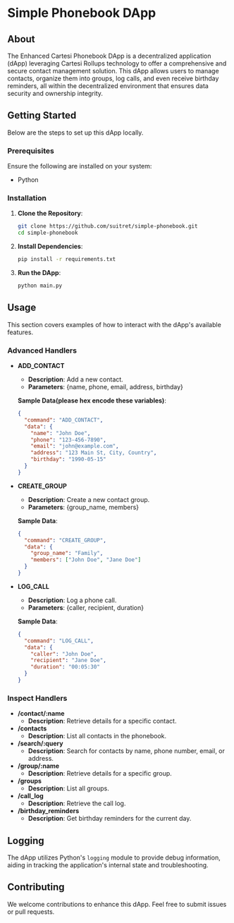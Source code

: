 # Simple Phonebook DApp

## About

The Enhanced Cartesi Phonebook DApp is a decentralized application (dApp) leveraging Cartesi Rollups technology to offer a comprehensive and secure contact management solution. This dApp allows users to manage contacts, organize them into groups, log calls, and even receive birthday reminders, all within the decentralized environment that ensures data security and ownership integrity.

## Getting Started

Below are the steps to set up this dApp locally.

### Prerequisites

Ensure the following are installed on your system:

- Python

### Installation

1. **Clone the Repository**:

   ```bash
   git clone https://github.com/suitret/simple-phonebook.git
   cd simple-phonebook
   ```

2. **Install Dependencies**:

   ```bash
   pip install -r requirements.txt
   ```

3. **Run the DApp**:
   ```bash
   python main.py
   ```

## Usage

This section covers examples of how to interact with the dApp's available features.

### Advanced Handlers

- **ADD_CONTACT**

  - **Description**: Add a new contact.
  - **Parameters**: {name, phone, email, address, birthday}

  **Sample Data(please hex encode these variables)**:

  ```json
  {
    "command": "ADD_CONTACT",
    "data": {
      "name": "John Doe",
      "phone": "123-456-7890",
      "email": "john@example.com",
      "address": "123 Main St, City, Country",
      "birthday": "1990-05-15"
    }
  }
  ```

- **CREATE_GROUP**

  - **Description**: Create a new contact group.
  - **Parameters**: {group_name, members}

  **Sample Data**:

  ```json
  {
    "command": "CREATE_GROUP",
    "data": {
      "group_name": "Family",
      "members": ["John Doe", "Jane Doe"]
    }
  }
  ```

- **LOG_CALL**

  - **Description**: Log a phone call.
  - **Parameters**: {caller, recipient, duration}

  **Sample Data**:

  ```json
  {
    "command": "LOG_CALL",
    "data": {
      "caller": "John Doe",
      "recipient": "Jane Doe",
      "duration": "00:05:30"
    }
  }
  ```

### Inspect Handlers

- **/contact/:name**
  - **Description**: Retrieve details for a specific contact.
- **/contacts**
  - **Description**: List all contacts in the phonebook.
- **/search/:query**
  - **Description**: Search for contacts by name, phone number, email, or address.
- **/group/:name**
  - **Description**: Retrieve details for a specific group.
- **/groups**
  - **Description**: List all groups.
- **/call_log**
  - **Description**: Retrieve the call log.
- **/birthday_reminders**
  - **Description**: Get birthday reminders for the current day.

## Logging

The dApp utilizes Python's `logging` module to provide debug information, aiding in tracking the application's internal state and troubleshooting.

## Contributing

We welcome contributions to enhance this dApp. Feel free to submit issues or pull requests.
